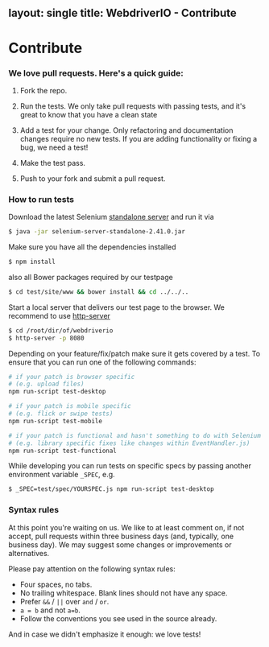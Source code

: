 layout: single
title: WebdriverIO - Contribute
--------------

Contribute
==========

### We love pull requests. Here's a quick guide:

1. Fork the repo.

2. Run the tests. We only take pull requests with passing tests, and it's great
to know that you have a clean state

3. Add a test for your change. Only refactoring and documentation changes
require no new tests. If you are adding functionality or fixing a bug, we need
a test!

4. Make the test pass.

5. Push to your fork and submit a pull request.

### How to run tests

Download the latest Selenium [standalone server](http://selenium-release.storage.googleapis.com/index.html)
and run it via
```sh
$ java -jar selenium-server-standalone-2.41.0.jar
```

Make sure you have all the dependencies installed

```sh
$ npm install
```

also all Bower packages required by our testpage

```sh
$ cd test/site/www && bower install && cd ../../..
```

Start a local server that delivers our test page to the browser. We recommend to
use [http-server](https://www.npmjs.org/package/http-server)

```sh
$ cd /root/dir/of/webdriverio
$ http-server -p 8080
```

Depending on your feature/fix/patch make sure it gets covered by a test.
To ensure that you can run one of the following commands:

```sh
# if your patch is browser specific
# (e.g. upload files)
npm run-script test-desktop

# if your patch is mobile specific
# (e.g. flick or swipe tests)
npm run-script test-mobile

# if your patch is functional and hasn't something to do with Selenium
# (e.g. library specific fixes like changes within EventHandler.js)
npm run-script test-functional
```

While developing you can run tests on specific specs by passing another
environment variable `_SPEC`, e.g.

```sh
$ _SPEC=test/spec/YOURSPEC.js npm run-script test-desktop
```

### Syntax rules

At this point you're waiting on us. We like to at least comment on, if not
accept, pull requests within three business days (and, typically, one business
day). We may suggest some changes or improvements or alternatives.

Please pay attention on the following syntax rules:

- Four spaces, no tabs.
- No trailing whitespace. Blank lines should not have any space.
- Prefer `&&` / `||` over `and` / `or`.
- `a = b` and not `a=b`.
- Follow the conventions you see used in the source already.

And in case we didn't emphasize it enough: we love tests!
